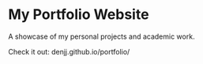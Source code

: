 # My Portfolio Website
A showcase of my personal projects and academic work.

Check it out: denjj.github.io/portfolio/
